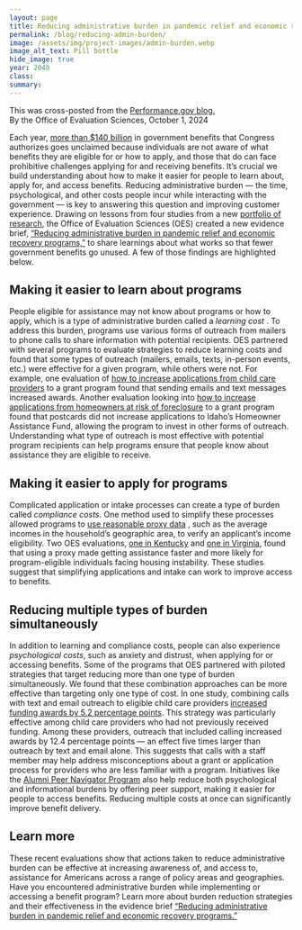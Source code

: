 ```yaml
---
layout: page	
title: Reducing administrative burden in pandemic relief and economic recovery programs
permalink: /blog/reducing-admin-burden/	
image: /assets/img/project-images/admin-burden.webp
image_alt_text: Pill bottle
hide_image: true
year: 2040
class:	
summary: 	
---
```

This was cross-posted from the <a class="usa-link usa-link--external" href="https://www.performance.gov/blog/2024-oes-reducing-administrative-burden/">Performance.gov blog.</a>
<br>By the Office of Evaluation Sciences, October 1, 2024

Each year, <a class="usa-link usa-link--external" href="https://www.whitehouse.gov/omb/briefing-room/2024/07/17/making-government-programs-easier-to-access/">more than $140 billion</a> in government benefits that Congress authorizes goes unclaimed because individuals are not aware of what benefits they are eligible for or how to apply, and those that do can face prohibitive challenges applying for and receiving benefits. It’s crucial we build understanding about how to make it easier for people to learn about, apply for, and access benefits. Reducing administrative burden — the time, psychological, and other costs people incur while interacting with the government — is key to answering this question and improving customer experience. Drawing on lessons from four studies from a new <a href="https://oes.gsa.gov/pandemic-relief-economic-recovery/">portfolio of research</a>, the Office of Evaluation Sciences (OES) created a new evidence brief, <a href="https://oes.gsa.gov/assets/files/Learning-what-works-to-reduce-administrative-burden.pdf">“Reducing administrative burden in pandemic relief and economic recovery programs,”</a> to share learnings about what works so that fewer government benefits go unused. A few of those findings are highlighted below.

## Making it easier to learn about programs
People eligible for assistance may not know about programs or how to apply, which is a type of administrative burden called a <i>learning cost</i> . To address this burden, programs use various forms of outreach from mailers to phone calls to share information with potential recipients. OES partnered with several programs to evaluate strategies to reduce learning costs and found that some types of outreach (mailers, emails, texts, in-person events, etc.) were effective for a given program, while others were not. For example, one evaluation of <a href="https://oes.gsa.gov/projects/2209B-increasing-access-to-childcare-grants/">how to increase applications from child care providers</a> to a grant program found that sending emails and text messages increased awards. Another evaluation looking into <a href="https://oes.gsa.gov/projects/haf-pilot/">how to increase applications from homeowners at risk of foreclosure</a> to a grant program found that postcards did not increase applications to Idaho’s Homeowner Assistance Fund, allowing the program to invest in other forms of outreach. Understanding what type of outreach is most effective with potential program recipients can help programs ensure that people know about assistance they are eligible to receive.

## Making it easier to apply for programs
Complicated application or intake processes can create a type of burden called <i>compliance costs</i>. One method used to simplify these processes allowed programs to <a class="usa-link usa-link--external" href="https://home.treasury.gov/policy-issues/coronavirus/assistance-for-state-local-and-tribal-governments/emergency-rental-assistance-program/promising-practices/fact-specific-proxies">use reasonable proxy data</a>
, such as the average incomes in the household’s geographic area, to verify an applicant’s income eligibility. Two OES evaluations, <a href="https://oes.gsa.gov/projects/2305-era-grantee-flexibilities-ky/">one in Kentucky</a> and <a href="https://oes.gsa.gov/projects/era-grantee-flexibilities-va/">one in Virginia</a>, found that using a proxy made getting assistance faster and more likely for program-eligible individuals facing housing instability. These studies suggest that simplifying applications and intake can work to improve access to benefits.

## Reducing multiple types of burden simultaneously
In addition to learning and compliance costs, people can also experience <i>psychological costs</i>, such as anxiety and distrust, when applying for or accessing benefits. Some of the programs that OES partnered with piloted strategies that target reducing more than one type of burden simultaneously. We found that these combination approaches can be more effective than targeting only one type of cost. In one study, combining calls with text and email outreach to eligible child care providers <a href="https://oes.gsa.gov/results/increasing-access-to-mn-ccsbg/">increased funding awards by 5.2 percentage points</a>. This strategy was particularly effective among child care providers who had not previously received funding. Among these providers, outreach that included calling increased awards by 12.4 percentage points — an effect five times larger than outreach by text and email alone. This suggests that calls with a staff member may help address misconceptions about a grant or application process for providers who are less familiar with a program. Initiatives like the <a class="usa-link usa-link--external" href="https://www.performance.gov/blog/2024-blog-collective-motherhood-parenthood-journey-peer-support/">Alumni Peer Navigator Program</a> also help reduce both psychological and informational burdens by offering peer support, making it easier for people to access benefits. Reducing multiple costs at once can significantly improve benefit delivery.

## Learn more
These recent evaluations show that actions taken to reduce administrative burden can be effective at increasing awareness of, and access to, assistance for Americans across a range of policy areas and geographies. Have you encountered administrative burden while implementing or accessing a benefit program? Learn more about burden reduction strategies and their effectiveness in the evidence brief <a href="https://oes.gsa.gov/assets/files/Learning-what-works-to-reduce-administrative-burden.pdf">“Reducing administrative burden in pandemic relief and economic recovery programs.”</a>
